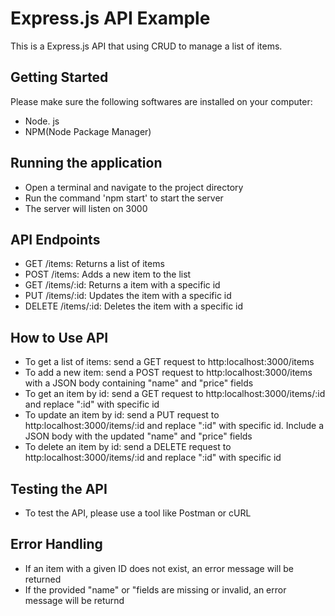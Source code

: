<h1>Express.js API Example</h1>
This is a Express.js API that using CRUD to manage a list of items.

<h2>Getting Started</h2>

Please make sure the following softwares are installed on your computer:
<ul>
<li>Node. js</li>
<li>NPM(Node Package Manager)</li>
</ul>

<h2>Running the application</h2>
<ul>
<li>Open a terminal and navigate to the project directory</li>
<li>Run the command 'npm start' to start the server</li>
<li>The server will listen on 3000</li>
</ul>


<h2> API Endpoints</h2>
<ul>
<li>GET /items: Returns a list of items</li>
<li>POST /items: Adds a new item to the list</li>
<li>GET /items/:id: Returns a item with a specific id</li>
<li>PUT /items/:id: Updates the item with a specific id </li>
<li>DELETE /items/:id: Deletes the item with a specific id</li>
</ul>

<h2> How to Use API</h2>
<ul>
<li>To get a list of items: send a GET request to http:localhost:3000/items</li>
<li>To add a new item: send a POST request to http:localhost:3000/items with a JSON body containing "name" and "price" fields  </li>
<li>To get an item by id: send a GET request to http:localhost:3000/items/:id and replace ":id" with specific id </li>
<li>To update an item by id: send a PUT request to http:localhost:3000/items/:id and replace ":id" with specific id. Include a JSON body with the updated "name" and "price" fields</li>
<li>To delete an item by id: send a DELETE request to http:localhost:3000/items/:id and replace ":id" with specific id</li>
</ul>

<h2>Testing the API</h2>
<ul>
<li>To test the API, please use a tool like Postman or cURL</li>
</ul>

<h2>Error Handling</h2>
<ul>
  <li>If an item with a given ID does not exist, an error message will be returned</li>
  <li>If the provided "name" or "fields are missing or invalid, an error message will be returnd</li>

</ul>


